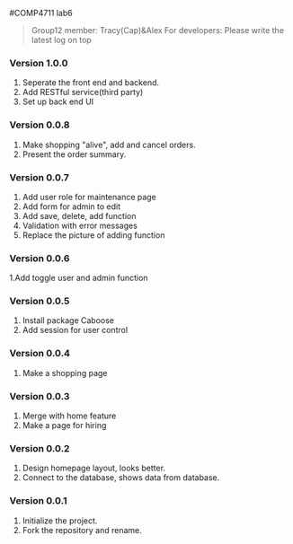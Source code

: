 #COMP4711 lab6
> Group12 member: Tracy(Cap)&Alex
> For developers:
> Please write the latest log on top

### Version 1.0.0
1. Seperate the front end and backend.
2. Add RESTful service(third party)
3. Set up back end UI

### Version 0.0.8
1. Make shopping "alive", add and cancel orders.
2. Present the order summary.

### Version 0.0.7
1. Add user role for maintenance page
2. Add form for admin to edit
3. Add save, delete, add function
4. Validation with error messages
5. Replace the picture of adding function

### Version 0.0.6
1.Add toggle user and admin function

### Version 0.0.5
1. Install package Caboose
2. Add session for user control

### Version 0.0.4
1. Make a shopping page

### Version 0.0.3
1. Merge with home feature
2. Make a page for hiring

### Version 0.0.2
1. Design homepage layout, looks better.
2. Connect to the database, shows data from database.

### Version 0.0.1
1. Initialize the project.
2. Fork the repository and rename.
